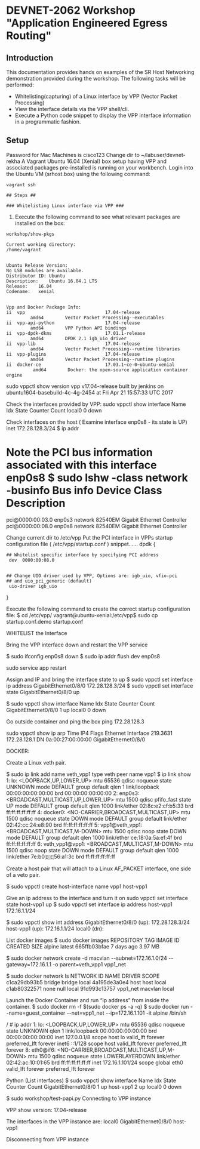 # DEVNET-2062 Workshop "Application Engineered Egress Routing"

## Introduction ##
This documentation provides hands on examples of the SR Host Networking demonstration provided during the workshop. The following tasks will be performed:
* Whitelisting(capturing) of a Linux interface by VPP (Vector Packet Processing)
* View the interface details via the VPP shell/cli.
* Execute a Python code snippet to display the VPP interface information in a programmatic fashion.

## Setup ##

Password for Mac Machines is cisco123
Change dir to ~/labuser/devnet-rekha
A Vagrant Ubuntu 16.04 (Xenial) box setup having VPP and associated packages pre-installed is running on your workbench. 
Login into the Ubuntu VM (srhost.box) using the following command:

```
vagrant ssh

## Steps ##

### Whitelisting Linux interface via VPP ###

```

1. Execute the following command to see what relevant packages are installed on the box:

```
workshop/show-pkgs

Current working directory:
/home/vagrant


Ubuntu Release Version:
No LSB modules are available.
Distributor ID:	Ubuntu
Description:	Ubuntu 16.04.1 LTS
Release:	16.04
Codename:	xenial


Vpp and Docker Package Info:
ii  vpp                              17.04-release                              amd64        Vector Packet Processing--executables
ii  vpp-api-python                   17.04-release                              amd64        VPP Python API bindings
ii  vpp-dpdk-dkms                    17.01.1-release                            amd64        DPDK 2.1 igb_uio_driver
ii  vpp-lib                          17.04-release                              amd64        Vector Packet Processing--runtime libraries
ii  vpp-plugins                      17.04-release                              amd64        Vector Packet Processing--runtime plugins
ii  docker-ce                        17.03.1~ce-0~ubuntu-xenial                 amd64        Docker: the open-source application container engine
```

sudo vppctl show version
vpp v17.04-release built by jenkins on ubuntu1604-basebuild-4c-4g-2454 at Fri Apr 21 15:57:33 UTC 2017

Check the interfaces provided by VPP:
sudo vppctl show interface
              Name               Idx       State          Counter          Count
local0                            0        down

Check interfaces on the host ( Examine interface enp0s8 - its state is UP)
 inet 172.28.128.3/24 
$ ip addr

Note the PCI bus  information associated with this interface enp0s8
$ sudo lshw -class network -businfo
Bus info          Device     Class       Description
====================================================
pci@0000:00:03.0  enp0s3     network     82540EM Gigabit Ethernet Controller
pci@0000:00:08.0  enp0s8     network     82540EM Gigabit Ethernet Controller

Change current dir to /etc/vpp
Put the PCI interface in VPPs startup configuration file  ( /etc/vpp/startup.conf )
snippet……
dpdk {

	## Whitelist specific interface by specifying PCI address
	 dev  0000:00:08.0


	## Change UIO driver used by VPP, Options are: igb_uio, vfio-pci
	## and uio_pci_generic (default)
	 uio-driver igb_uio
 }

Execute the following command to create the correct startup configuration file:
$ cd /etc/vpp/
vagrant@ubuntu-xenial:/etc/vpp$ sudo cp startup.conf.demo startup.conf

WHITELIST the Interface

Bring the VPP interface down and restart the VPP service

$   sudo ifconfig enp0s8 down
$   sudo ip addr flush dev enp0s8

sudo service app restart

Assign and IP and bring the interface state to up
$    sudo vppctl set interface ip address GigabitEthernet0/8/0 172.28.128.3/24
$    sudo vppctl set interface state GigabitEthernet0/8/0 up

$   sudo vppctl show interface
              Name               Idx       State          Counter          Count
GigabitEthernet0/8/0              1         up
local0                            0        down

Go outside container and ping the box 
ping 172.28.128.3

sudo vppctl show ip arp
    Time           IP4       Flags      Ethernet              Interface
    219.3631  172.28.128.1    DN    0a:00:27:00:00:00   GigabitEthernet0/8/0

DOCKER:

Create a Linux veth pair. 

$ sudo ip link add name veth_vpp1 type veth peer name vpp1
$ ip link show
1: lo: <LOOPBACK,UP,LOWER_UP> mtu 65536 qdisc noqueue state UNKNOWN mode DEFAULT group default qlen 1
    link/loopback 00:00:00:00:00:00 brd 00:00:00:00:00:00
2: enp0s3: <BROADCAST,MULTICAST,UP,LOWER_UP> mtu 1500 qdisc pfifo_fast state UP mode DEFAULT group default qlen 1000
    link/ether 02:8c:e2:cf:b5:33 brd ff:ff:ff:ff:ff:ff
4: docker0: <NO-CARRIER,BROADCAST,MULTICAST,UP> mtu 1500 qdisc noqueue state DOWN mode DEFAULT group default
    link/ether 02:42:cc:24:e8:90 brd ff:ff:ff:ff:ff:ff
5: vpp1@veth_vpp1: <BROADCAST,MULTICAST,M-DOWN> mtu 1500 qdisc noop state DOWN mode DEFAULT group default qlen 1000
    link/ether ce:18:0a:5a:ef:4f brd ff:ff:ff:ff:ff:ff
6: veth_vpp1@vpp1: <BROADCAST,MULTICAST,M-DOWN> mtu 1500 qdisc noop state DOWN mode DEFAULT group default qlen 1000
    link/ether 7e:b0:de:56:a1:3c brd ff:ff:ff:ff:ff:ff

Create a host pair that will attach to a Linux AF_PACKET interface, one side of a veto pair.

$ sudo vppctl create host-interface name vpp1
host-vpp1

Give an ip address to the interface and turn it on
    sudo vppctl set interface state  host-vpp1 up
$ sudo vppctl set interface ip address host-vpp1 172.16.1.1/24

$ sudo vppctl show int  address
GigabitEthernet0/8/0 (up):
  172.28.128.3/24
host-vpp1 (up):
  172.16.1.1/24
local0 (dn):

List docker images
$ sudo docker images
REPOSITORY          TAG                 IMAGE ID            CREATED             SIZE
alpine              latest              665ffb03bfae        7 days ago          3.97 MB

$   sudo docker network create -d macvlan --subnet=172.16.1.0/24 --gateway=172.16.1.1 -o parent=veth_vpp1 vpp1_net

$ sudo docker network ls
NETWORK ID          NAME                DRIVER              SCOPE
c1ca29db93b5        bridge              bridge              local
4a195de3a0e4        host                host                local
c1ab80322571        none                null                local
91d993c13757        vpp1_net            macvlan             local


Launch the Docker Container and run “ip address” from inside the container.
 $  sudo docker rm -f $(sudo docker ps -a -q)
$ sudo docker run --name=guest_container --net=vpp1_net --ip=172.16.1.101 -it alpine /bin/sh

/ # ip addr
1: lo: <LOOPBACK,UP,LOWER_UP> mtu 65536 qdisc noqueue state UNKNOWN qlen 1
    link/loopback 00:00:00:00:00:00 brd 00:00:00:00:00:00
    inet 127.0.0.1/8 scope host lo
       valid_lft forever preferred_lft forever
    inet6 ::1/128 scope host
       valid_lft forever preferred_lft forever
8: eth0@if6: <NO-CARRIER,BROADCAST,MULTICAST,UP,M-DOWN> mtu 1500 qdisc noqueue state LOWERLAYERDOWN
    link/ether 02:42:ac:10:01:65 brd ff:ff:ff:ff:ff:ff
    inet 172.16.1.101/24 scope global eth0
       valid_lft forever preferred_lft forever

Python (List interfaces)
$ sudo vppctl show interface
              Name               Idx       State          Counter          Count
GigabitEthernet0/8/0              1         up
host-vpp1                         2         up
local0                            0        down

$ sudo workshop/test-papi.py
 Connecting to VPP instance




 VPP show version:
 17.04-release




The interfaces in the VPP instance are:
local0
GigabitEthernet0/8/0
host-vpp1



 Disconnecting from VPP instance











